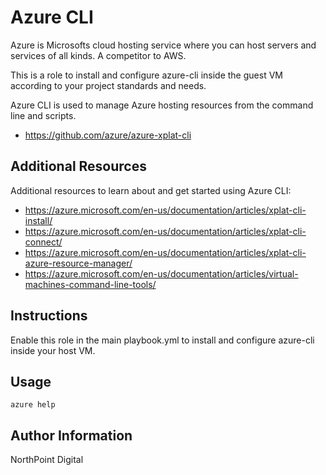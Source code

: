 # Azure CLI

Azure is Microsofts cloud hosting service where you can host servers and services of all kinds. A competitor to AWS.

This is a role to install and configure azure-cli inside the guest VM according to your project standards and needs.

Azure CLI is used to manage Azure hosting resources from the command line and scripts.

* https://github.com/azure/azure-xplat-cli

## Additional Resources

Additional resources to learn about and get started using Azure CLI:

* https://azure.microsoft.com/en-us/documentation/articles/xplat-cli-install/
* https://azure.microsoft.com/en-us/documentation/articles/xplat-cli-connect/
* https://azure.microsoft.com/en-us/documentation/articles/xplat-cli-azure-resource-manager/
* https://azure.microsoft.com/en-us/documentation/articles/virtual-machines-command-line-tools/

## Instructions

Enable this role in the main playbook.yml to install and configure azure-cli inside your host VM.

## Usage

`azure help`

## Author Information

NorthPoint Digital
